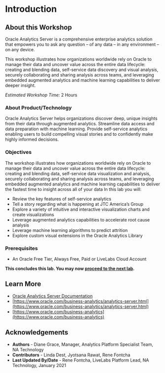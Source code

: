 # Introduction

## About this Workshop
Oracle Analytics Server is a comprehensive enterprise analytics solution that empowers you to ask any question – of any data – in any environment – on any device.

This workshop illustrates how organizations worldwide rely on Oracle to manage their data and uncover value across the entire data lifecycle: creating and blending data, self-service data discovery and visual analysis, securely collaborating and sharing analysis across teams, and leveraging embedded augmented analytics and machine learning capabilities to deliver deeper insight.

*Estimated Workshop Time:* 2 Hours

### About Product/Technology
Oracle Analytics Server helps organizations discover deep, unique insights from their data through augmented analytics.  Streamline data access and data preparation with machine learning. Provide self-service analytics enabling users to build compelling visual stories and to confidently make highly informed decisions.

  [](youtube:Dk9vLite0MA)

### Objectives
The workshop illustrates how organizations worldwide rely on Oracle to manage their data and uncover value across the entire data lifecycle: creating and blending data, self-service data visualization and analysis, securely collaborating and sharing analysis across teams, and leveraging embedded augmented analytics and machine learning capabilities to deliver the fastest time to insight across all of your data
In this lab you will:
  -	Review the key features of self-service analytics
  -	Tell a story regarding what is happening at JTC America’s Group
  -	Explore a variety of intuitive and interactive visualization charts and create visualizations
  -	Leverage augmented analytics capabilities to accelerate root cause analysis
  -	Leverage machine learning algorithms to predict attrition
  -	Explore custom visual extensions in the Oracle Analytics Library


### Prerequisites
-	An Oracle Free Tier, Always Free, Paid or LiveLabs Cloud Account

**This concludes this lab. You may now [proceed to the next lab](#next).**

## Learn More
* [Oracle Analytics Server Documentation](https://docs.oracle.com/en/middleware/bi/analytics-server/index.html)
* [https://www.oracle.com/business-analytics/analytics-server.html](https://www.oracle.com/business-analytics/analytics-server.html)
* [https://www.oracle.com/business-analytics](https://www.oracle.com/business-analytics)

## Acknowledgements
* **Authors** - Diane Grace, Manager, Analytics Platform Specialist Team, NA Technology
* **Contributors** - Linda Dest, Jyotsana Rawat, Rene Fontcha
* **Last Updated By/Date** - Rene Fontcha, LiveLabs Platform Lead, NA Technology, January 2021
